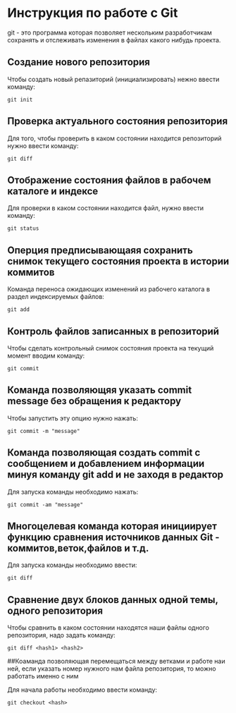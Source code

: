 # Инструкция по работе с Git

git - это программа которая позволяет нескольким разработчикам сохранять и отслеживать изменения в файлах какого нибудь проекта.

## Создание нового репозитория

Чтобы создать новый репазиторий (инициализировать) нежно ввести команду:

    git init

 ## Проверка актуального состояния репозитория

 Для того, чтобы проверить в каком состоянии находится репозиторий нужно ввести команду:

    git diff

## Отображение состояния файлов в рабочем каталоге и индексе

Для проверки в каком состоянии находится файл, нужно ввести команду:

    git status

## Оперция предписывающаяя сохранить снимок текущего состояния проекта в истории коммитов

Команда переноса ожидающих изменений из рабочего каталога в раздел индексируемых файлов:

    git add

## Контроль файлов записанных в репозиторий

Чтобы сделать контрольный снимок состояния проекта на текущий момент вводим команду:

    git commit

 ## Команда позволяющяя указать commit message без обращения к редактору

 Чтобы запустить эту опцию нужно нажать:

    git commit -m "message"
  
  ## Команда позволяющая создать commit с сообщением и добавлением информации минуя команду git add и не заходя в редактор

  Для запуска команды необходимо нажать:

    git commit -am "message"

## Многоцелевая команда которая инициирует функцию сравнения источников данных Git - коммитов,веток,файлов и т.д.

Для запуска команды необходимо ввести:

    git diff

## Сравнение двух блоков данных одной темы, одного репозитория

Чтобы сравнить в каком состоянии находятся наши файлы одного репозитория, надо задать команду:

    git diff <hash1> <hash2>

##Коаманда позволяющая перемещаться между ветками и работе наи ней, если указать номер нужного нам файла репозитория, то можно работать именно с ним 

Для начала работы необходимо ввести команду:

    git checkout <hash>


